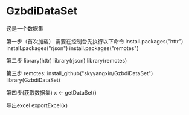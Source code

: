 # GzbdiDataSet
这是一个数据集

第一步（首次加载）
需要在控制台先执行以下命令
install.packages("httr")
install.packages("rjson")
install.packages("remotes")

第二步
library(httr)
library(rjson)
library(remotes)

第三步
remotes::install_github("skyyangxin/GzbdiDataSet")
library(GzbdiDataSet)

第四步(获取数据集)
x <- getDataSet()

导出excel
exportExcel(x)
